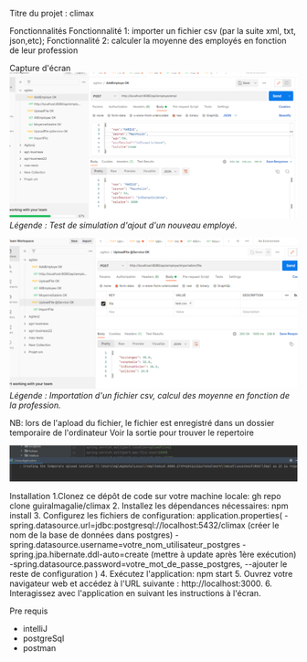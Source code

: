 Titre du projet : climax

Fonctionnalités
Fonctionnalité 1: importer un fichier csv (par la suite xml, txt, json,etc);
Fonctionnalité 2: calculer la moyenne des employés en fonction de leur profession

Capture d'écran
![Capture d'écran 1](ajoutEmploye.PNG)
*Légende : Test de simulation d'ajout d'un nouveau employé.*

![Capture d'écran 2](uploadFile_CalculMoyenneParProfession.PNG)
*Légende : Importation d'un fichier csv, calcul des moyenne en fonction de la profession.*

NB: lors de l'apload du fichier, le fichier est enregistré dans un dossier temporaire de l'ordinateur
Voir la sortie pour trouver le repertoire

![Capture d'écran 2](src/location.PNG)


Installation
1.Clonez ce dépôt de code sur votre machine locale: gh repo clone guiralmagalie/climax
2. Installez les dépendances nécessaires: npm install
3. Configurez les fichiers de configuration: application.properties(
  -spring.datasource.url=jdbc:postgresql://localhost:5432/climax (créer le nom de la base de données dans postgres)
  -spring.datasource.username=votre_nom_utilisateur_postgres
  -spring.jpa.hibernate.ddl-auto=create (mettre à update après 1ère exécution)
  -spring.datasource.password=votre_mot_de_passe_postgres,
  --ajouter le reste de configuration
  )
4. Exécutez l'application: npm start 
5. Ouvrez votre navigateur web et accédez à l'URL suivante : http://localhost:3000.
6. Interagissez avec l'application en suivant les instructions à l'écran.

Pre requis
- intelliJ
- postgreSql
- postman


